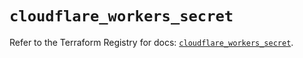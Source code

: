 # `cloudflare_workers_secret`

Refer to the Terraform Registry for docs: [`cloudflare_workers_secret`](https://registry.terraform.io/providers/cloudflare/cloudflare/5.1.0/docs/resources/workers_secret).

